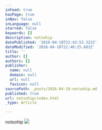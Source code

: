 ```yaml
---
inFeed: true
hasPage: true
inNav: false
inLanguage: null
starred: false
keywords: []
description: notsohip
datePublished: '2016-04-18T22:42:53.322Z'
dateModified: '2016-04-18T22:40:25.683Z'
title: ''
author: []
authors: []
publisher:
  name: null
  domain: null
  url: null
  favicon: null
sourcePath: _posts/2016-04-18-notsohip.md
published: true
url: notsohip/index.html
_type: Article

---
```

notsohip
![](https://the-grid-user-content.s3-us-west-2.amazonaws.com/0f1a8018-4de9-4502-a745-b9aa26a8946a.jpg)
